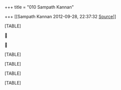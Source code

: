 +++
title = "010 Sampath Kannan"

+++
[[Sampath Kannan	2012-09-28, 22:37:32 [Source](https://groups.google.com/g/bvparishat/c/Repa7LdHJp4)]]



[TABLE]





[TABLE]

[TABLE]

[TABLE]

[TABLE]

